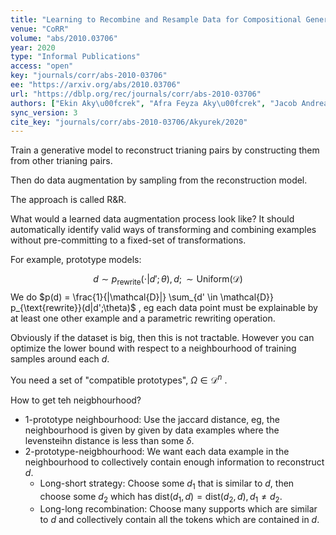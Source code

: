 ```yaml
---
title: "Learning to Recombine and Resample Data for Compositional Generalization."
venue: "CoRR"
volume: "abs/2010.03706"
year: 2020
type: "Informal Publications"
access: "open"
key: "journals/corr/abs-2010-03706"
ee: "https://arxiv.org/abs/2010.03706"
url: "https://dblp.org/rec/journals/corr/abs-2010-03706"
authors: ["Ekin Aky\u00fcrek", "Afra Feyza Aky\u00fcrek", "Jacob Andreas"]
sync_version: 3
cite_key: "journals/corr/abs-2010-03706/Akyurek/2020"
---
```


Train a generative model to reconstruct trianing pairs by constructing them from other trianing pairs.

Then do data augmentation by sampling from the reconstruction model.

The approach is called R&R.

What would a learned data augmentation process look like? It should automatically identify valid ways of transforming and combining examples without pre-committing to a fixed-set of transformations.

For example, prototype models:

$$
d \sim p_{\text{rewrite}}(\cdot|d';\theta), d; \sim \text{Uniform}(\mathcal{D})
$$
We do $p(d) = \frac{1}{|\mathcal{D}|} \sum_{d' \in \mathcal{D}} p_{\text{rewrite}}(d|d';\theta)$ , eg each data point must be explainable by at least one other example and a parametric rewriting operation.

Obviously if the dataset is big, then this is not tractable. However you can optimize the lower bound with respect to a neighbourhood of training samples around each $d$.

You need a set of "compatible prototypes", $\Omega \in \mathcal{D}^n$ .

How to get teh neigbhourhood?

 - 1-prototype neighbourhood: Use the jaccard distance, eg, the neighbourhood is given by given by data examples where the levensteihn distance is less than some $\delta$.
 - 2-prototype-neigbhourhood: We want each data example in the neighbourhood to collectively contain enough information to reconstruct $d$.
	 - Long-short strategy: Choose some $d_1$ that is similar to $d$, then choose some $d_2$ which has $\text{dist}(d_1, d) = \text{dist}(d_2, d), d_1 \ne d_2$.
	 - Long-long recombination: Choose many supports which are similar to $d$ and collectively contain all the tokens which are contained in $d$.